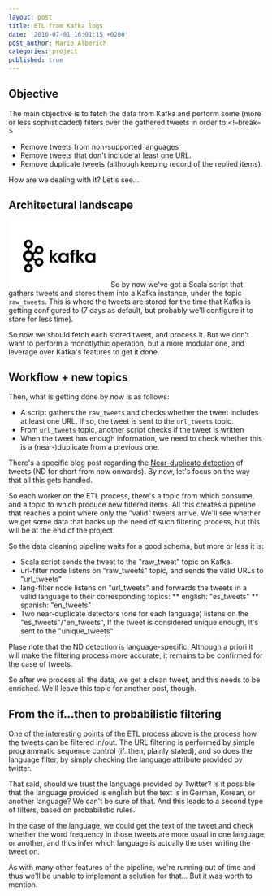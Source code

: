 ```yaml
---
layout: post
title: ETL from Kafka logs
date: '2016-07-01 16:01:15 +0200'
post_author: Mario Alberich
categories: project
published: true
---
```

## Objective
The main objective is to fetch the data from Kafka and perform some (more or less sophisticaded) filters over the gathered tweets in order to:<!–break–>

* Remove tweets from non-supported languages
* Remove tweets that don't include at least one URL.
* Remove duplicate tweets (although keeping record of the replied items).

How are we dealing with it? Let's see...

## Architectural landscape

<img class="img-responsive pull-right" width="40%" src="/assets/images/kafka-logo.jpg" alt="{{ post.title }}"/>So by now we've got a Scala script that gathers tweets and stores them into a Kafka instance, under the topic `raw_tweets`.  This is where the tweets are stored for the time that Kafka is getting configured to (7 days as default, but probably we'll configure it to store for less time).

So now we should fetch each stored tweet, and process it.  But we don't want to perform a monotlythic operation, but a more modular one, and leverage over Kafka's features to get it done.

## Workflow + new topics

Then, what is getting done by now is as follows:
* A script gathers the `raw_tweets` and checks whether the tweet includes at least one URL. If so, the tweet is sent to the `url_tweets` topic.
* From `url_tweets` topic, another script checks if the tweet is written
* When the tweet has enough information, we need to check whether this is a (near-)duplicate from a previous one.

There's a specific blog post regarding the [Near-duplicate detection](near-duplicate-detection) of tweets (ND for short from now onwards). By now, let's focus on the way that all this gets handled.

So each worker on the ETL process, there's a topic from which consume, and a topic to which produce new filtered items. All this creates a pipeline that reaches a point where only the "valid" tweets arrive. We'll see whether we get some data that backs up the need of such filtering process, but this will be at the end of the project.

So the data cleaning pipeline waits for a good schema, but more or less it is:

* Scala script sends the tweet to the "raw_tweet" topic on Kafka.
* url-filter node listens on "raw_tweets" topic, and sends the valid URLs to "url_tweets"
* lang-filter node listens on "url_tweets" and forwards the tweets in a valid language to their corresponding topics:
** english: "es_tweets"
** spanish: "en_tweets"
* Two near-duplicate detectors (one for each language) listens on the "es_tweets"/"en_tweets", If the tweet is considered unique enough, it's sent to the "unique_tweets"

Plase note that the ND detection is language-specific. Although a priori it will make the filtering process more accurate, it remains to be confirmed for the case of tweets.

So after we process all the data, we get a clean tweet, and this needs to be enriched. We'll leave this topic for another post, though.

## From the if...then to probabilistic filtering

One of the interesting points of the ETL process above is the process how the tweets can be filtered in/out. The URL filtering is performed by simple programmatic sequence control (if..then, plainly stated), and so does the language filter, by simply checking the language attribute provided by twitter.

That said, should we trust the language provided by Twitter? Is it possible that the language provided is english but the text is in German, Korean, or another language? We can't be sure of that.  And this leads to a second type of filters, based on probabilistic rules.

In the case of the language, we could get the text of the tweet and check whether the word frequency in those tweets are more usual in one language or another, and thus infer which language is actually the user writing the tweet on.

As with many other features of the pipeline, we're running out of time and thus we'll be unable to implement a solution for that... But it was worth to mention.

